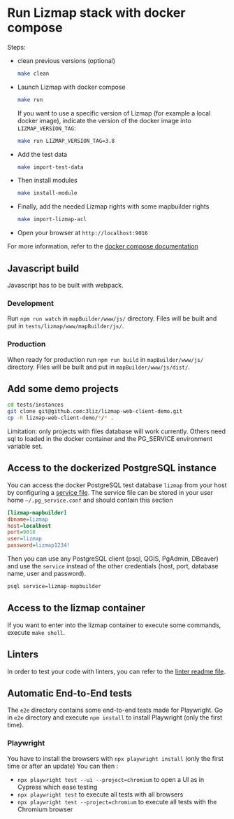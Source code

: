 # Run Lizmap stack with docker compose

Steps:

- clean previous versions (optional)

  ```bash
  make clean
  ```

- Launch Lizmap with docker compose

  ```bash
  make run
  ```

  If you want to use a specific version of Lizmap (for example a local docker image),
  indicate the version of the docker image into `LIZMAP_VERSION_TAG`:

  ```bash
  make run LIZMAP_VERSION_TAG=3.8
  ```

- Add the test data
  ```bash
  make import-test-data
  ```

- Then install modules

  ```bash
  make install-module
  ```

- Finally, add the needed Lizmap rights with some mapbuilder rights

  ```bash
  make import-lizmap-acl
  ```

- Open your browser at `http://localhost:9016`

For more information, refer to the [docker compose documentation](https://docs.docker.com/compose/)

## Javascript build

Javascript has to be built with webpack.

### Development

Run `npm run watch` in `mapBuilder/www/js/` directory. Files will be built and put in `tests/lizmap/www/mapBuilder/js/`.

### Production

When ready for production run `npm run build` in `mapBuilder/www/js/` directory. Files will be built and put in `mapBuilder/www/js/dist/`.

## Add some demo projects

```bash
cd tests/instances
git clone git@github.com:3liz/lizmap-web-client-demo.git
cp -R lizmap-web-client-demo/*/* .
```

Limitation: only projects with files database will work currently. Others need sql to loaded in the docker container and the PG_SERVICE environment variable set.

## Access to the dockerized PostgreSQL instance

You can access the docker PostgreSQL test database `lizmap` from your host by configuring a
[service file](https://docs.qgis.org/latest/en/docs/user_manual/managing_data_source/opening_data.html#postgresql-service-connection-file).
The service file can be stored in your user home `~/.pg_service.conf` and should contain this section

```ini
[lizmap-mapbuilder]
dbname=lizmap
host=localhost
port=9018
user=lizmap
password=lizmap1234!
```

Then you can use any PostgreSQL client (psql, QGIS, PgAdmin, DBeaver) and use the `service`
instead of the other credentials (host, port, database name, user and password).

```bash
psql service=lizmap-mapbuilder
```

## Access to the lizmap container

If you want to enter into the lizmap container to execute some commands,
execute `make shell`.

## Linters

In order to test your code with linters, you can refer to the [linter readme file](../LINTERS.md).

## Automatic End-to-End tests

The `e2e` directory contains some end-to-end tests made for Playwright. Go in `e2e` directory and execute `npm install` to install Playwright (only the first time).

### Playwright

You have to install the browsers with `npx playwright install` (only the first time or after an update) You can then :
* `npx playwright test --ui --project=chromium` to open a UI as in Cypress which ease testing
* `npx playwright test` to execute all tests with all browsers
* `npx playwright test --project=chromium` to execute all tests with the Chromium browser
